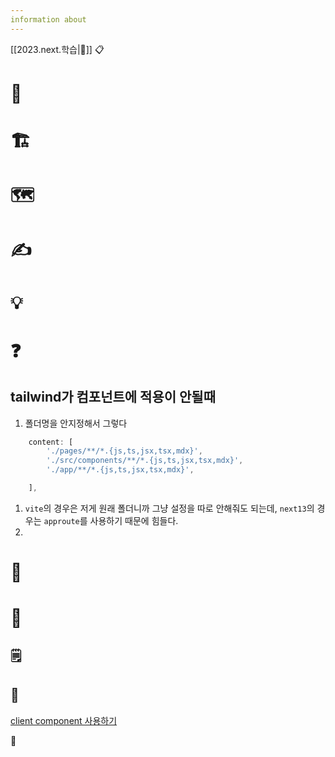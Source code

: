 ```yaml
---
information about
---
```


[[2023.next.학습|📁]]
📋

# 📒

# 🏗

# 🗺

# ✍

# 💡

# ❓

## tailwind가 컴포넌트에 적용이 안될때

1. 폴더명을 안지정해서 그렇다

```ts
    content: [
        './pages/**/*.{js,ts,jsx,tsx,mdx}',
        './src/components/**/*.{js,ts,jsx,tsx,mdx}',
        './app/**/*.{js,ts,jsx,tsx,mdx}',

    ],
```

1. `vite`의 경우은 저게 원래 폴더니까 그냥 설정을 따로 안해줘도 되는데, `next13`의 경우는 `approute`를 사용하기 때문에 힘들다.
2.

# 💭

# 📑

## 🗒

## 📜

[client component 사용하기](https://mycodings.fly.dev/blog/2022-11-17-nextjs-13-client-component#nextjs-13%EC%9D%98-client-component-%EC%82%B4%ED%8E%B4%EB%B3%B4%EA%B8%B0)

🔖
